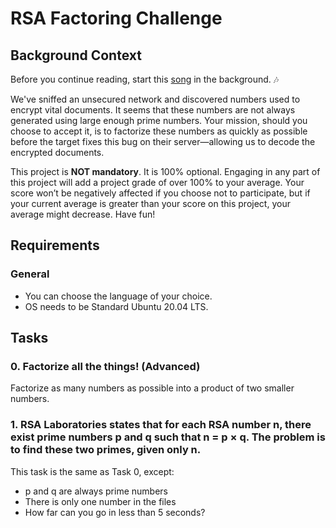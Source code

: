 # RSA Factoring Challenge

## Background Context

Before you continue reading, start this [song](INSERT_SONG_LINK) in the background. 🎶

We've sniffed an unsecured network and discovered numbers used to encrypt vital documents. It seems that these numbers are not always generated using large enough prime numbers. Your mission, should you choose to accept it, is to factorize these numbers as quickly as possible before the target fixes this bug on their server—allowing us to decode the encrypted documents.

This project is **NOT mandatory**. It is 100% optional. Engaging in any part of this project will add a project grade of over 100% to your average. Your score won’t be negatively affected if you choose not to participate, but if your current average is greater than your score on this project, your average might decrease. Have fun!

## Requirements

### General
- You can choose the language of your choice.
- OS needs to be Standard Ubuntu 20.04 LTS.

## Tasks

### 0. Factorize all the things! (Advanced)
Factorize as many numbers as possible into a product of two smaller numbers.
### 1. RSA Laboratories states that for each RSA number n, there exist prime numbers p and q such that n = p × q. The problem is to find these two primes, given only n.

This task is the same as Task 0, except:

- p and q are always prime numbers
- There is only one number in the files
- How far can you go in less than 5 seconds?
